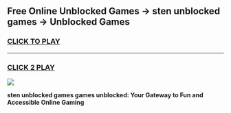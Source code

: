 
## Free Online Unblocked Games → sten unblocked games → Unblocked Games
<h3>
<a href="https://premium.freeplayer.one?title=sten_unblocked_games&ref=21F">CLICK TO PLAY</a></h3>
<hr>

<h3>
<a href="https://premium.freeplayer.one?title=sten_unblocked_games&ref=21F">CLICK 2 PLAY</a>
  
</h3>

<a href="https://premium.freeplayer.one?title=sten_unblocked_games&ref=21F/"><img src="https://clearcache.store/games.png"></a>


**sten unblocked games games unblocked: Your Gateway to Fun and Accessible Online Gaming**
